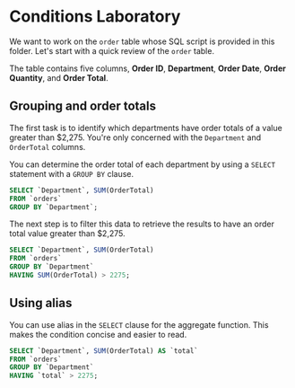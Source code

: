 # Conditions Laboratory 


We want to work on the `order` table whose SQL script is provided in this folder. Let's start with a quick review of the `order` table. 

The table contains five columns, **Order ID**, **Department**, **Order Date**, **Order Quantity**, and **Order Total**. 


## Grouping and order totals 

The first task is to identify which departments have order totals of a value greater than $2,275. You're only concerned with the `Department` and `OrderTotal` columns. 

You can determine the order total of each department by using a `SELECT` statement with a `GROUP BY` clause. 

```sql
SELECT `Department`, SUM(OrderTotal) 
FROM `orders` 
GROUP BY `Department`; 

```

The next step is to filter this data to retrieve the results to have an order total value greater than $2,275. 

```sql
SELECT `Department`, SUM(OrderTotal) 
FROM `orders` 
GROUP BY `Department`
HAVING SUM(OrderTotal) > 2275; 

```


## Using alias 

You can use alias in the `SELECT` clause for the aggregate function. This makes the condition concise and easier to read. 

```sql
SELECT `Department`, SUM(OrderTotal) AS `total` 
FROM `orders` 
GROUP BY `Department`
HAVING `total` > 2275; 

```
